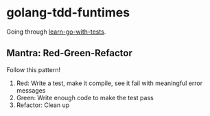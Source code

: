 # golang-tdd-funtimes

Going through [learn-go-with-tests](https://github.com/quii/learn-go-with-tests).

## Mantra: Red-Green-Refactor

Follow this pattern!

1. Red: Write a test, make it compile, see it fail with meaningful error messages
2. Green: Write enough code to make the test pass
3. Refactor: Clean up
